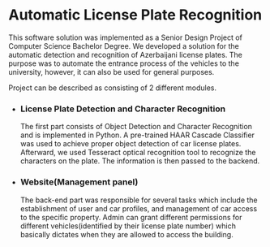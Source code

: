 # Automatic License Plate Recognition 

This software solution was implemented as a Senior Design Project of Computer Science Bachelor Degree. We developed a solution for the automatic detection and recognition of Azerbaijani license plates. The purpose was to automate the entrance process of the vehicles to the university, however, it can also be used for general purposes.

Project can be described as consisting of 2 different modules. 
<ul>
<li>
<h3>License Plate Detection and Character Recognition</h3>

The first part consists of Object Detection and Character Recognition and is implemented in Python. A pre-trained HAAR Cascade Classifier was used to achieve proper object detection of car license plates. Afterward, we used Tesseract optical recognition tool to recognize the characters on the plate. The information is then passed to the backend.
</li>
<li>
<h3>Website(Management panel)</h3>
The back-end part was responsible for several tasks which include the establishment of user and car profiles, and management of car access to the specific property. Admin can grant different permissions for different vehicles(identified by their license plate number) which basically dictates when they are allowed to access the building. 
</li>
</ul>
